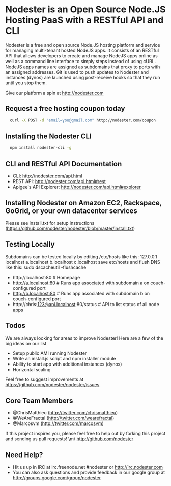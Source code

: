 # Nodester is an Open Source Node.JS Hosting PaaS with a RESTful API and CLI

Nodester is a free and open source Node.JS hosting platform and service for managing multi-tenant hosted NodeJS apps.  It consists of an RESTful API that allows developers to create and manage NodeJS apps online as well as a command line interface to simply steps instead of using cURL.  NodeJS apps names are assigned as subdomains that proxy to ports with an assigned addresses.  Git is used to push updates to Nodester and instances (dynos) are launched using post-receive hooks so that they run until you stop them.

Give our platform a spin at http://nodester.com

## Request a free hosting coupon today

``` bash
  curl -X POST -d "email=you@gmail.com" http://nodester.com/coupon
```

## Installing the Nodester CLI

``` bash
  npm install nodester-cli -g
``` 

## CLI and RESTful API Documentation

* CLI: http://nodester.com/api.html
* REST API: http://nodester.com/api.html#rest
* Apigee's API Explorer: http://nodester.com/api.html#explorer

## Installing Nodester on Amazon EC2, Rackspace, GoGrid, or your own datacenter services

Please see install.txt for setup instructions (https://github.com/nodester/nodester/blob/master/install.txt)

## Testing Locally

Subdomains can be tested locally by editing /etc/hosts like this:
127.0.0.1	localhost a.localhost b.localhost c.localhost
save etc/hosts and flush DNS like this: sudo dscacheutil -flushcache

*  http://localhost:80 # Homepage
*  http://a.localhost:80 # Runs app associated with subdomain a on couch-configured port
*  http://b.localhost:80 # Runs app associated with subdomain b on couch-configured port
*  http://chris:123@api.localhost:80/status # API to list status of all node apps

## Todos

We are always looking for areas to improve Nodester!  Here are a few of the big ideas on our list

* Setup public AMI running Nodester
* Write an install.js script and npm installer module
* Ability to start app with additional instances (dynos)
* Horizontal scaling

Feel free to suggest improvements at https://github.com/nodester/nodester/issues

## Core Team Members

* @ChrisMatthieu (http://twitter.com/chrismatthieu)
* @WeAreFractal (http://twitter.com/wearefractal)
* @Marcosvm (http://twitter.com/marcosvm)

If this project inspires you, please feel free to help out by forking this project and sending us pull requests! \m/
http://github.com/nodester

## Need Help?

* Hit us up in IRC at irc.freenode.net #nodester or http://irc.nodester.com
* You can also ask questions and provide feedback in our google group at http://groups.google.com/group/nodester


